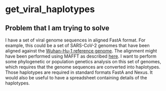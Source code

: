# get_viral_haplotypes

## Problem that I am trying to solve

I have a set of viral genome sequences in aligned FastA format. For example, this could be a set of SARS-CoV-2 genomes
that have been aligned against the [Wuhan-Hu-1 reference genome](https://www.ncbi.nlm.nih.gov/nuccore/MN908947.3).
The alignment might have been performed using MAFFT as
described [here](https://mafft.cbrc.jp/alignment/software/closelyrelatedviralgenomes.html).
I want to perform some phylogenetic or population genetics analysis on this set of genomes, which requires that the
genome sequences are converted into haplotypes. Those haplotypes are required in standard formats FastA and Nexus.
It would also be useful to have a spreadsheet containing details of the haplotypes.

